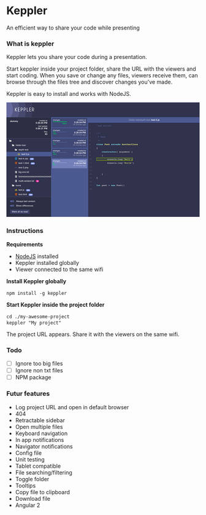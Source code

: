 # Keppler

An efficient way to share your code while presenting

### What is keppler

Keppler lets you share your code during a presentation.

Start keppler inside your project folder, share the URL with the viewers and start coding. When you save or change any files, viewers receive them, can browse through the files tree and discover changes you've made.

Keppler is easy to install and works with NodeJS.

![Project screen](resources/screenshots/screen-project-1.png)

### Instructions

**Requirements**
* [NodeJS](https://nodejs.org/en/) installed
* Keppler installed globally
* Viewer connected to the same wifi

**Install Keppler globally**

```
npm install -g keppler
```

**Start Keppler inside the project folder**

```
cd ./my-awesome-project
keppler "My project"
```

The project URL appears. Share it with the viewers on the same wifi.

### Todo

- [ ] Ignore too big files
- [ ] Ignore non txt files
- [ ] NPM package

### Futur features

- Log project URL and open in default browser
- 404
- Retractable sidebar
- Open multiple files
- Keyboard navigation
- In app notifications
- Navigator notifications
- Config file
- Unit testing
- Tablet compatible
- File searching/filtering
- Toggle folder
- Tooltips
- Copy file to clipboard
- Download file
- Angular 2
